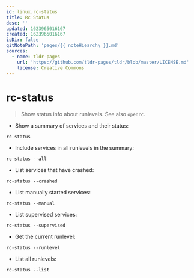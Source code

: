 ```yaml
---
id: linux.rc-status
title: Rc Status
desc: ''
updated: 1623965016167
created: 1623965016167
isDir: false
gitNotePath: 'pages/{{ noteHiearchy }}.md'
sources:
  - name: tldr-pages
    url: 'https://github.com/tldr-pages/tldr/blob/master/LICENSE.md'
    license: Creative Commons
---
```

# rc-status

> Show status info about runlevels.
> See also `openrc`.

- Show a summary of services and their status:

`rc-status`

- Include services in all runlevels in the summary:

`rc-status --all`

- List services that have crashed:

`rc-status --crashed`

- List manually started services:

`rc-status --manual`

- List supervised services:

`rc-status --supervised`

- Get the current runlevel:

`rc-status --runlevel`

- List all runlevels:

`rc-status --list`

